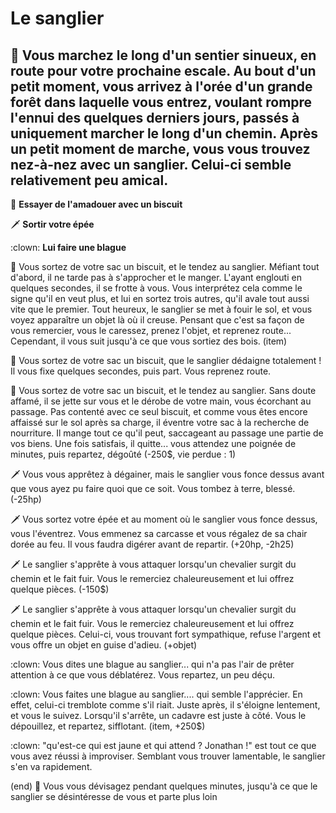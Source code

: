 # Le sanglier
## :evergreen_tree: Vous marchez le long d'un sentier sinueux, en route pour votre prochaine escale. Au bout d'un petit moment, vous arrivez à l'orée d'un grande forêt dans laquelle vous entrez, voulant rompre l'ennui des quelques derniers jours, passés à uniquement marcher le long d'un chemin. Après un petit moment de marche, vous vous trouvez nez-à-nez avec un sanglier. Celui-ci semble relativement peu amical.

:cookie: **Essayer de l'amadouer avec un biscuit**

:dagger: **Sortir votre épée**

:clown: **Lui faire une blague**


:cookie: Vous sortez de votre sac un biscuit, et le tendez au sanglier. Méfiant tout d'abord, il ne tarde pas à s'approcher et le manger. L'ayant englouti en quelques secondes, il se frotte à vous. Vous interprétez cela comme le signe qu'il en veut plus, et lui en sortez trois autres, qu'il avale tout aussi vite que le premier. Tout heureux, le sanglier se met à fouir le sol, et vous voyez apparaître un objet là où il creuse. Pensant que c'est sa façon de vous remercier, vous le caressez, prenez l'objet, et reprenez route... Cependant, il vous suit jusqu'à ce que vous sortiez des bois.  (item)

:cookie: Vous sortez de votre sac un biscuit, que le sanglier dédaigne totalement ! Il vous fixe quelques secondes, puis part. Vous reprenez route.

:cookie: Vous sortez de votre sac un biscuit, et le tendez au sanglier. Sans doute affamé, il se jette sur vous et le dérobe de votre main, vous écorchant au passage. Pas contenté avec ce seul biscuit, et comme vous êtes encore affaissé sur le sol après sa charge, il éventre votre sac à la recherche de nourriture. Il mange tout ce qu'il peut, saccageant au passage une partie de vos biens. Une fois satisfais, il quitte... vous attendez une poignée de minutes, puis repartez, dégoûté (-250$, vie perdue : 1)


:dagger:  Vous vous apprêtez à dégainer, mais le sanglier vous fonce dessus avant que vous ayez pu faire quoi que ce soit. Vous tombez à terre, blessé. (-25hp)

:dagger:  Vous sortez votre épée et au moment où le sanglier vous fonce dessus, vous l'éventrez. Vous emmenez sa carcasse et vous régalez de sa chair dorée au feu. Il vous faudra digérer avant de repartir. (+20hp, -2h25)

:dagger:  Le sanglier s'apprête à vous attaquer lorsqu'un chevalier surgit du chemin et le fait fuir. Vous le remerciez chaleureusement et lui offrez quelque pièces. (-150$)

:dagger:   Le sanglier s'apprête à vous attaquer lorsqu'un chevalier surgit du chemin et le fait fuir. Vous le remerciez chaleureusement et lui offrez quelque pièces. Celui-ci, vous trouvant fort sympathique, refuse l'argent et vous offre un objet en guise d'adieu. (+objet)


:clown: Vous dites une blague au sanglier... qui n'a pas l'air de prêter attention à ce que vous déblatérez. Vous repartez, un peu déçu. 

:clown: Vous faites une blague au sanglier.... qui semble l'apprécier. En effet, celui-ci tremblote comme s'il riait. Juste après, il s'éloigne lentement, et vous le suivez. Lorsqu'il s'arrête, un cadavre est juste à côté. Vous le dépouillez, et repartez, sifflotant. (item, +250$)

:clown: "qu'est-ce qui est jaune et qui attend ? Jonathan !" est tout ce que vous avez réussi à improviser. Semblant vous trouver lamentable, le sanglier s'en va rapidement.


(end)
:boar: Vous vous dévisagez pendant quelques minutes, jusqu'à ce que le sanglier se désintéresse de vous et parte plus loin
